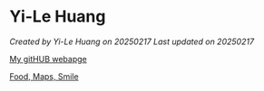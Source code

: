 # Yi-Le Huang 


*Created by Yi-Le Huang on 20250217 Last updated on 20250217*

[My gitHUB webapge](https://venteng.github.io) 

[Food, Maps, Smile](https://venteng.github.io)

